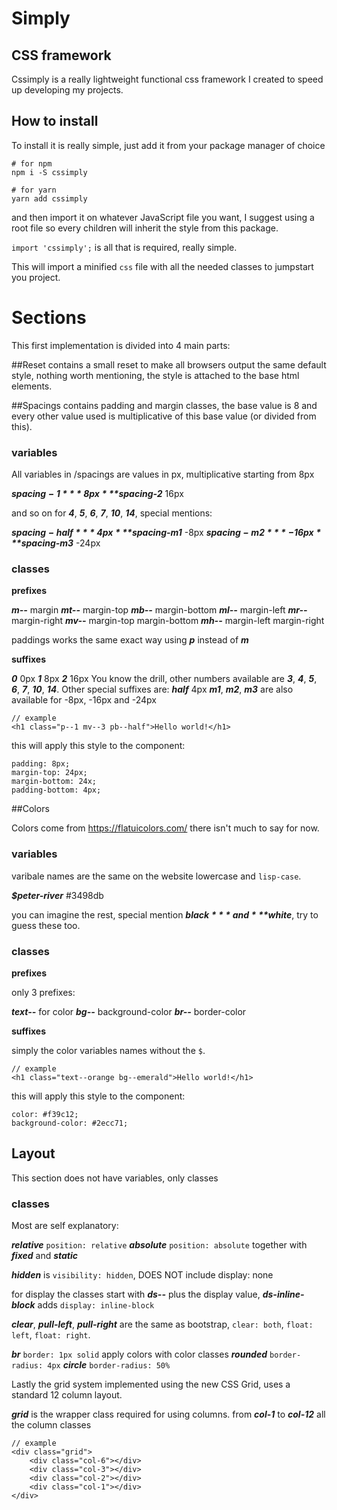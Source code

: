 # Simply
## CSS framework

Cssimply is a really lightweight functional css framework I created to speed up developing my projects.


## How to install

To install it is really simple, just add it from your package manager of choice

```
# for npm
npm i -S cssimply

# for yarn
yarn add cssimply
```

and then import it on whatever JavaScript file you want, I suggest using a root file so every children will inherit the style from this package.

`import 'cssimply';` is all that is required, really simple.

This will import a minified `css` file with all the needed classes to jumpstart you project.


# Sections

This first implementation is divided into 4 main parts:



##Reset
contains a small reset to make all browsers output the same default style, nothing worth mentioning, the style is attached to the base html elements.



##Spacings
contains padding and margin classes, the base value is 8 and every other value used is multiplicative of this base value (or divided from this).


### variables

All variables in /spacings are values in px, multiplicative starting from 8px

***$spacing-1*** 8px
***$spacing-2*** 16px

and so on for ***4***, ***5***, ***6***, ***7***, ***10***, ***14***, special mentions:

***$spacing-half*** 4px
***$spacing-m1*** -8px
***$spacing-m2*** -16px
***$spacing-m3*** -24px


### classes

**prefixes**

***m--*** margin
***mt--*** margin-top
***mb--*** margin-bottom
***ml--*** margin-left
***mr--*** margin-right
***mv--*** margin-top margin-bottom
***mh--*** margin-left margin-right

paddings works the same exact way using ***p*** instead of ***m***

**suffixes**

***0*** 0px
***1*** 8px
***2*** 16px
You know the drill, other numbers available are ***3***, ***4***, ***5***, ***6***, ***7***, ***10***, ***14***.
Other special suffixes are:
***half*** 4px
***m1***, ***m2***, ***m3*** are also available for -8px, -16px and -24px

```
// example
<h1 class="p--1 mv--3 pb--half">Hello world!</h1>
```
this will apply this style to the component:
```
padding: 8px;
margin-top: 24px;
margin-bottom: 24x;
padding-bottom: 4px;
```



##Colors

Colors come from https://flatuicolors.com/ there isn't much to say for now.


### variables

varibale names are the same on the website lowercase and `lisp-case`.

***$peter-river*** #3498db

you can imagine the rest, special mention ***$black*** and ***$white***, try to guess these too.


### classes


**prefixes**

only 3 prefixes:

***text--*** for color
***bg--*** background-color
***br--*** border-color


**suffixes**

simply the color variables names without the `$`.


```
// example
<h1 class="text--orange bg--emerald">Hello world!</h1>
```
this will apply this style to the component:
```
color: #f39c12;
background-color: #2ecc71;
```



## Layout

This section does not have variables, only classes

### classes

Most are self explanatory:

***relative*** `position: relative`
***absolute*** `position: absolute`
together with ***fixed*** and ***static***

***hidden*** is `visibility: hidden`, DOES NOT include display: none

for display the classes start with
***ds--*** plus the display value, ***ds-inline-block*** adds `display: inline-block`

***clear***, ***pull-left***, ***pull-right*** are the same as bootstrap,
`clear: both`, `float: left`, `float: right`.

***br*** `border: 1px solid` apply colors with color classes
***rounded*** `border-radius: 4px`
***circle*** `border-radius: 50%`

Lastly the grid system implemented using the new CSS Grid, uses a standard 12 column layout.

***grid*** is the wrapper class required for using columns.
from ***col-1*** to ***col-12*** all the column classes

```
// example
<div class="grid">
    <div class="col-6"></div>
    <div class="col-3"></div>
    <div class="col-2"></div>
    <div class="col-1"></div>
</div>
```